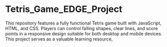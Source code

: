 # Tetris_Game_EDGE_Project
This repository features a fully functional Tetris game built with JavaScript, HTML, and CSS. Players can control falling shapes, clear lines, and score points in a responsive design suitable for both desktop and mobile devices. This project serves as a valuable learning resource,
